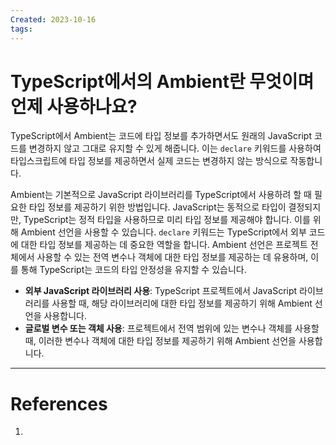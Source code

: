```yaml
---
Created: 2023-10-16
tags:
---
```

# TypeScript에서의 Ambient란 무엇이며 언제 사용하나요?

TypeScript에서 Ambient는 코드에 타입 정보를 추가하면서도 원래의 JavaScript 코드를 변경하지 않고 그대로 유지할 수 있게 해줍니다. 이는 `declare` 키워드를 사용하여 타입스크립트에 타입 정보를 제공하면서 실제 코드는 변경하지 않는 방식으로 작동합니다.



Ambient는 기본적으로 JavaScript 라이브러리를 TypeScript에서 사용하려 할 때 필요한 타입 정보를 제공하기 위한 방법입니다.
JavaScript는 동적으로 타입이 결정되지만, TypeScript는 정적 타입을 사용하므로 미리 타입 정보를 제공해야 합니다. 이를 위해 Ambient 선언을 사용할 수 있습니다.
`declare` 키워드는 TypeScript에서 외부 코드에 대한 타입 정보를 제공하는 데 중요한 역할을 합니다.
Ambient 선언은 프로젝트 전체에서 사용할 수 있는 전역 변수나 객체에 대한 타입 정보를 제공하는 데 유용하며, 이를 통해 TypeScript는 코드의 타입 안정성을 유지할 수 있습니다.


- **외부 JavaScript 라이브러리 사용**: TypeScript 프로젝트에서 JavaScript 라이브러리를 사용할 때, 해당 라이브러리에 대한 타입 정보를 제공하기 위해 Ambient 선언을 사용합니다.
 - **글로벌 변수 또는 객체 사용**: 프로젝트에서 전역 범위에 있는 변수나 객체를 사용할 때, 이러한 변수나 객체에 대한 타입 정보를 제공하기 위해 Ambient 선언을 사용합니다.

---
# References
1. 